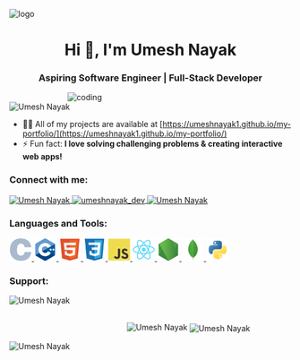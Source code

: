 ![logo](https://github.com/UmeshNayak1/UmeshNayak1/blob/main/assets/banner.png)

<h1 align="center">Hi 👋, I'm Umesh Nayak</h1>
<h3 align="center">Aspiring Software Engineer | Full-Stack Developer</h3>

<img align="right" alt="coding" width="400" src="https://media.giphy.com/media/3o7aD4zFJDBXxN3YIW/giphy.gif">

<p align="left"> <img src="https://komarev.com/ghpvc/?username=UmeshNayak1&label=Profile%20views&color=0e75b6&style=flat" alt="Umesh Nayak" /> </p>

- 👨‍💻 All of my projects are available at [https://umeshnayak1.github.io/my-portfolio/](https://umeshnayak1.github.io/my-portfolio/)  
- ⚡ Fun fact: **I love solving challenging problems & creating interactive web apps!**

<h3 align="left">Connect with me:</h3>
<p align="left">
  <a href="https://linkedin.com/in/umeshlnayak/" target="_blank">
    <img align="center" src="https://raw.githubusercontent.com/rahuldkjain/github-profile-readme-generator/master/src/images/icons/Social/linked-in-alt.svg" alt="Umesh Nayak" height="30" width="40" />
  </a>
  <a href="https://www.instagram.com/umeshnayak_dev" target="_blank">
    <img align="center" src="https://raw.githubusercontent.com/rahuldkjain/github-profile-readme-generator/master/src/images/icons/Social/instagram.svg" alt="umeshnayak_dev" height="30" width="40" />
  </a>
  <a href="https://github.com/UmeshNayak1" target="_blank">
    <img align="center" src="https://raw.githubusercontent.com/rahuldkjain/github-profile-readme-generator/master/src/images/icons/Social/github.svg" alt="Umesh Nayak" height="30" width="40" />
  </a>
</p>

<h3 align="left">Languages and Tools:</h3>
<p align="left">
  <a href="https://www.cprogramming.com/" target="_blank"> <img src="https://raw.githubusercontent.com/devicons/devicon/master/icons/c/c-original.svg" alt="c" width="40" height="40"/> </a>
  <a href="https://www.w3schools.com/cpp/" target="_blank"> <img src="https://raw.githubusercontent.com/devicons/devicon/master/icons/cplusplus/cplusplus-original.svg" alt="cplusplus" width="40" height="40"/> </a>
  <a href="https://www.w3schools.com/html/" target="_blank"> <img src="https://raw.githubusercontent.com/devicons/devicon/master/icons/html5/html5-original.svg" alt="html5" width="40" height="40"/> </a>
  <a href="https://www.w3schools.com/css/" target="_blank"> <img src="https://raw.githubusercontent.com/devicons/devicon/master/icons/css3/css3-original.svg" alt="css3" width="40" height="40"/> </a>
  <a href="https://www.javascript.com/" target="_blank"> <img src="https://raw.githubusercontent.com/devicons/devicon/master/icons/javascript/javascript-original.svg" alt="javascript" width="40" height="40"/> </a>
  <a href="https://reactjs.org/" target="_blank"> <img src="https://raw.githubusercontent.com/devicons/devicon/master/icons/react/react-original.svg" alt="react" width="40" height="40"/> </a>
  <a href="https://nodejs.org/" target="_blank"> <img src="https://raw.githubusercontent.com/devicons/devicon/master/icons/nodejs/nodejs-original.svg" alt="nodejs" width="40" height="40"/> </a>
  <a href="https://www.mongodb.com/" target="_blank"> <img src="https://raw.githubusercontent.com/devicons/devicon/master/icons/mongodb/mongodb-original.svg" alt="mongodb" width="40" height="40"/> </a>
  <a href="https://www.python.org/" target="_blank"> <img src="https://raw.githubusercontent.com/devicons/devicon/master/icons/python/python-original.svg" alt="python" width="40" height="40"/> </a>
</p>

<h3 align="left">Support:</h3>
<p>
  <a href="https://www.buymeacoffee.com/umeshnayak" target="_blank">
    <img align="left" src="https://cdn.buymeacoffee.com/buttons/v2/default-yellow.png" height="50" width="210" alt="Umesh Nayak" />
  </a>
</p>
<br><br>

<p><img align="left" src="https://github-readme-stats.vercel.app/api/top-langs?username=UmeshNayak1&show_icons=true&locale=en&layout=compact" alt="Umesh Nayak" /></p>

<p>&nbsp;<img align="center" src="https://github-readme-stats.vercel.app/api?username=UmeshNayak1&show_icons=true&locale=en" alt="Umesh Nayak" /></p>

<p><img align="center" src="https://github-readme-streak-stats.herokuapp.com/?user=UmeshNayak1&" alt="Umesh Nayak" /></p>
